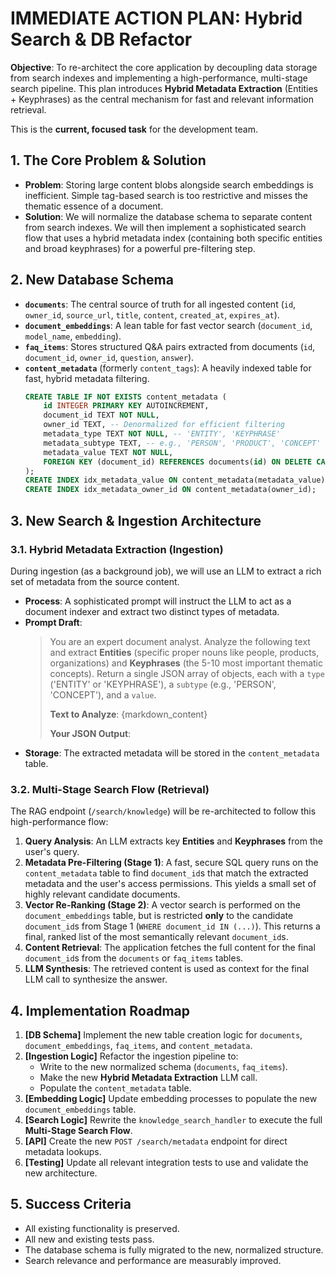 # IMMEDIATE ACTION PLAN: Hybrid Search & DB Refactor

**Objective**: To re-architect the core application by decoupling data storage from search indexes and implementing a high-performance, multi-stage search pipeline. This plan introduces **Hybrid Metadata Extraction** (Entities + Keyphrases) as the central mechanism for fast and relevant information retrieval.

This is the **current, focused task** for the development team.

## 1. The Core Problem & Solution

-   **Problem**: Storing large content blobs alongside search embeddings is inefficient. Simple tag-based search is too restrictive and misses the thematic essence of a document.
-   **Solution**: We will normalize the database schema to separate content from search indexes. We will then implement a sophisticated search flow that uses a hybrid metadata index (containing both specific entities and broad keyphrases) for a powerful pre-filtering step.

## 2. New Database Schema

-   **`documents`**: The central source of truth for all ingested content (`id`, `owner_id`, `source_url`, `title`, `content`, `created_at`, `expires_at`).
-   **`document_embeddings`**: A lean table for fast vector search (`document_id`, `model_name`, `embedding`).
-   **`faq_items`**: Stores structured Q&A pairs extracted from documents (`id`, `document_id`, `owner_id`, `question`, `answer`).
-   **`content_metadata`** (formerly `content_tags`): A heavily indexed table for fast, hybrid metadata filtering.
    ```sql
    CREATE TABLE IF NOT EXISTS content_metadata (
        id INTEGER PRIMARY KEY AUTOINCREMENT,
        document_id TEXT NOT NULL,
        owner_id TEXT, -- Denormalized for efficient filtering
        metadata_type TEXT NOT NULL, -- 'ENTITY', 'KEYPHRASE'
        metadata_subtype TEXT, -- e.g., 'PERSON', 'PRODUCT', 'CONCEPT'
        metadata_value TEXT NOT NULL,
        FOREIGN KEY (document_id) REFERENCES documents(id) ON DELETE CASCADE
    );
    CREATE INDEX idx_metadata_value ON content_metadata(metadata_value);
    CREATE INDEX idx_metadata_owner_id ON content_metadata(owner_id);
    ```

## 3. New Search & Ingestion Architecture

### 3.1. Hybrid Metadata Extraction (Ingestion)

During ingestion (as a background job), we will use an LLM to extract a rich set of metadata from the source content.

-   **Process**: A sophisticated prompt will instruct the LLM to act as a document indexer and extract two distinct types of metadata.
-   **Prompt Draft**:
    > You are an expert document analyst. Analyze the following text and extract **Entities** (specific proper nouns like people, products, organizations) and **Keyphrases** (the 5-10 most important thematic concepts). Return a single JSON array of objects, each with a `type` ('ENTITY' or 'KEYPHRASE'), a `subtype` (e.g., 'PERSON', 'CONCEPT'), and a `value`.
    >
    > **Text to Analyze**: {markdown_content}
    >
    > **Your JSON Output**:
-   **Storage**: The extracted metadata will be stored in the `content_metadata` table.

### 3.2. Multi-Stage Search Flow (Retrieval)

The RAG endpoint (`/search/knowledge`) will be re-architected to follow this high-performance flow:

1.  **Query Analysis**: An LLM extracts key **Entities** and **Keyphrases** from the user's query.
2.  **Metadata Pre-Filtering (Stage 1)**: A fast, secure SQL query runs on the `content_metadata` table to find `document_id`s that match the extracted metadata and the user's access permissions. This yields a small set of highly relevant candidate documents.
3.  **Vector Re-Ranking (Stage 2)**: A vector search is performed on the `document_embeddings` table, but is restricted **only** to the candidate `document_id`s from Stage 1 (`WHERE document_id IN (...)`). This returns a final, ranked list of the most semantically relevant `document_id`s.
4.  **Content Retrieval**: The application fetches the full content for the final `document_id`s from the `documents` or `faq_items` tables.
5.  **LLM Synthesis**: The retrieved content is used as context for the final LLM call to synthesize the answer.

## 4. Implementation Roadmap

1.  **[DB Schema]** Implement the new table creation logic for `documents`, `document_embeddings`, `faq_items`, and `content_metadata`.
2.  **[Ingestion Logic]** Refactor the ingestion pipeline to:
    -   Write to the new normalized schema (`documents`, `faq_items`).
    -   Make the new **Hybrid Metadata Extraction** LLM call.
    -   Populate the `content_metadata` table.
3.  **[Embedding Logic]** Update embedding processes to populate the new `document_embeddings` table.
4.  **[Search Logic]** Rewrite the `knowledge_search_handler` to execute the full **Multi-Stage Search Flow**.
5.  **[API]** Create the new `POST /search/metadata` endpoint for direct metadata lookups.
6.  **[Testing]** Update all relevant integration tests to use and validate the new architecture.

## 5. Success Criteria

-   All existing functionality is preserved.
-   All new and existing tests pass.
-   The database schema is fully migrated to the new, normalized structure.
-   Search relevance and performance are measurably improved.